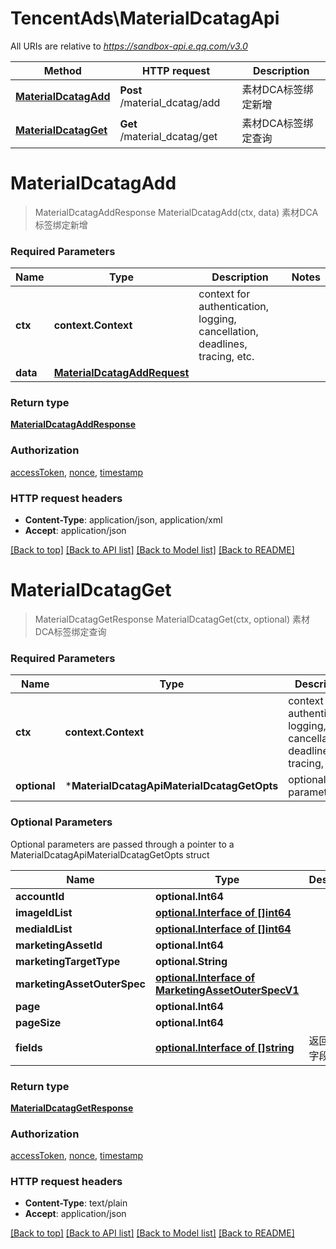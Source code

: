 # TencentAds\MaterialDcatagApi

All URIs are relative to *https://sandbox-api.e.qq.com/v3.0*

Method | HTTP request | Description
------------- | ------------- | -------------
[**MaterialDcatagAdd**](MaterialDcatagApi.md#MaterialDcatagAdd) | **Post** /material_dcatag/add | 素材DCA标签绑定新增
[**MaterialDcatagGet**](MaterialDcatagApi.md#MaterialDcatagGet) | **Get** /material_dcatag/get | 素材DCA标签绑定查询


# **MaterialDcatagAdd**
> MaterialDcatagAddResponse MaterialDcatagAdd(ctx, data)
素材DCA标签绑定新增

### Required Parameters

Name | Type | Description  | Notes
------------- | ------------- | ------------- | -------------
 **ctx** | **context.Context** | context for authentication, logging, cancellation, deadlines, tracing, etc.
  **data** | [**MaterialDcatagAddRequest**](MaterialDcatagAddRequest.md)|  | 

### Return type

[**MaterialDcatagAddResponse**](MaterialDcatagAddResponse.md)

### Authorization

[accessToken](../README.md#accessToken), [nonce](../README.md#nonce), [timestamp](../README.md#timestamp)

### HTTP request headers

 - **Content-Type**: application/json, application/xml
 - **Accept**: application/json

[[Back to top]](#) [[Back to API list]](../README.md#documentation-for-api-endpoints) [[Back to Model list]](../README.md#documentation-for-models) [[Back to README]](../README.md)

# **MaterialDcatagGet**
> MaterialDcatagGetResponse MaterialDcatagGet(ctx, optional)
素材DCA标签绑定查询

### Required Parameters

Name | Type | Description  | Notes
------------- | ------------- | ------------- | -------------
 **ctx** | **context.Context** | context for authentication, logging, cancellation, deadlines, tracing, etc.
 **optional** | ***MaterialDcatagApiMaterialDcatagGetOpts** | optional parameters | nil if no parameters

### Optional Parameters
Optional parameters are passed through a pointer to a MaterialDcatagApiMaterialDcatagGetOpts struct

Name | Type | Description  | Notes
------------- | ------------- | ------------- | -------------
 **accountId** | **optional.Int64**|  | 
 **imageIdList** | [**optional.Interface of []int64**](int64.md)|  | 
 **mediaIdList** | [**optional.Interface of []int64**](int64.md)|  | 
 **marketingAssetId** | **optional.Int64**|  | 
 **marketingTargetType** | **optional.String**|  | 
 **marketingAssetOuterSpec** | [**optional.Interface of MarketingAssetOuterSpecV1**](MarketingAssetOuterSpecV1.md)|  | 
 **page** | **optional.Int64**|  | 
 **pageSize** | **optional.Int64**|  | 
 **fields** | [**optional.Interface of []string**](string.md)| 返回参数的字段列表 | 

### Return type

[**MaterialDcatagGetResponse**](MaterialDcatagGetResponse.md)

### Authorization

[accessToken](../README.md#accessToken), [nonce](../README.md#nonce), [timestamp](../README.md#timestamp)

### HTTP request headers

 - **Content-Type**: text/plain
 - **Accept**: application/json

[[Back to top]](#) [[Back to API list]](../README.md#documentation-for-api-endpoints) [[Back to Model list]](../README.md#documentation-for-models) [[Back to README]](../README.md)

